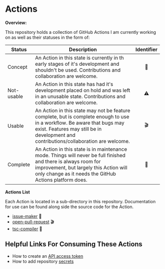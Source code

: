 # Actions
**Overview:**

This repository holds a collection of GitHub Actions I am currently working on as well as their statuses in the form of:

|Status|Description|Identifier|
|---|---|:---:|
|Concept|An Action in this state is currently in th early stages of it's development and shouldn't be used.  Contributions and collaboration are welcome.|:wrench:|
|Not-usable|An Action in this state has had it's development placed on hold and was left in an unusable state.  Contributions and collaboration are welcome.|:warning:	|
|Usable|An Action in this state may not be feature complete, but is complete enough to use in a workflow.  Be aware that bugs may exist.  Features may still be in development and contributions/collaboration are welcome.|:clapper:|
|Complete|An Action in this state is in maintenance mode.  Things will never be full finished and there is always room for improvement, but largely this Action will only change as it needs the GitHub Actions platform does.|:tada:|


**Actions List**

Each Action is located in a sub-directory in this repository.  Documentation for use can be found along side the source code for the Action.

- [issue-maker](https://github.com/mattdavis0351/actions/tree/master/issue-maker) :wrench: 
- [open-pull-request](https://github.com/mattdavis0351/actions/tree/master/open-pull-request) :clapper:
- [tsc-compiler](https://github.com/mattdavis0351/actions/tree/master/tsc-compiler) :wrench: 

## Helpful Links For Consuming These Actions

- How to create an [API access token](https://help.github.com/en/articles/creating-a-personal-access-token-for-the-command-line)
- How to add repository [secrets](https://help.github.com/en/articles/virtual-environments-for-github-actions#creating-and-using-secrets-encrypted-variables)
